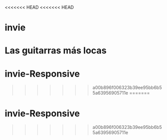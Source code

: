 <<<<<<< HEAD
<<<<<<< HEAD
# invie
Las guitarras más locas
=======
# invie-Responsive
>>>>>>> a00b896f006323b39ee95bb6b55a63956905711e
=======
# invie-Responsive
>>>>>>> a00b896f006323b39ee95bb6b55a63956905711e
